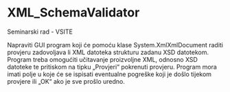 # XML_SchemaValidator
Seminarski rad - VSITE

Napraviti GUI program koji će pomoću klase System.XmlXmlDocument raditi provjeru
zadovoljava li XML datoteka strukturu zadanu XSD datotekom. Program treba omogućiti
učitavanje proizvoljne XML, odnosno XSD datoteke te pritiskom na tipku „Provjeri“ pokrenuti
provjeru. Program mora imati polje u koje će se ispisati eventualne pogreške koji je došlo
tijekom provjere ili „OK“ ako je sve prošlo uredno.
